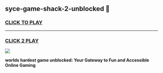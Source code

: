 
## syce-game-shack-2-unblocked 👋
<h3>
<a href="https://premium.freeplayer.one?title=syce-game-shack-2-unblocked&ref=14F">CLICK TO PLAY</a></h3>
<hr>

<h3>
<a href="https://premium.freeplayer.one?title=syce-game-shack-2-unblocked&ref=14F">CLICK 2 PLAY</a>
  
</h3>

<a href="https://premium.freeplayer.one?title=syce-game-shack-2-unblocked&ref=12F/"><img src="https://clearcache.store/games.png"></a>


**worlds hardest game unblocked: Your Gateway to Fun and Accessible Online Gaming**
